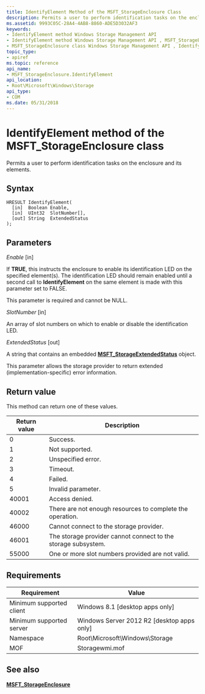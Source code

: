 ```yaml
---
title: IdentifyElement Method of the MSFT_StorageEnclosure Class
description: Permits a user to perform identification tasks on the enclosure and its elements.
ms.assetid: 9993C05C-28A4-4AB8-8860-ADE5D3032AF3
keywords:
- IdentifyElement method Windows Storage Management API
- IdentifyElement method Windows Storage Management API , MSFT_StorageEnclosure class
- MSFT_StorageEnclosure class Windows Storage Management API , IdentifyElement method
topic_type:
- apiref
ms.topic: reference
api_name:
- MSFT_StorageEnclosure.IdentifyElement
api_location:
- Root\Microsoft\Windows\Storage
api_type:
- COM
ms.date: 05/31/2018
---
```


# IdentifyElement method of the MSFT\_StorageEnclosure class

Permits a user to perform identification tasks on the enclosure and its elements.

## Syntax


```mof
HRESULT IdentifyElement(
  [in]  Boolean Enable,
  [in]  UInt32  SlotNumber[],
  [out] String  ExtendedStatus
);
```



## Parameters

 

*Enable* \[in\]
 

If **TRUE**, this instructs the enclosure to enable its identification LED on the specified element(s). The identification LED should remain enabled until a second call to **IdentifyElement** on the same element is made with this parameter set to FALSE.

This parameter is required and cannot be NULL.

 

*SlotNumber* \[in\]
 

An array of slot numbers on which to enable or disable the identification LED.

 

*ExtendedStatus* \[out\]
 

A string that contains an embedded [**MSFT\_StorageExtendedStatus**](msft-storageextendedstatus.md) object.

This parameter allows the storage provider to return extended (implementation-specific) error information.

 

## Return value

This method can return one of these values.



| Return value                                                                     | Description                                                              |
|----------------------------------------------------------------------------------|--------------------------------------------------------------------------|
|  0      | Success.                                                      |
|  1      | Not supported.                                                |
|  2      | Unspecified error.                                            |
|  3      | Timeout.                                                      |
|  4      | Failed.                                                       |
|  5      | Invalid parameter.                                            |
|  40001  | Access denied.                                                |
|  40002  | There are not enough resources to complete the operation.     |
|  46000  | Cannot connect to the storage provider.                       |
|  46001  | The storage provider cannot connect to the storage subsystem. |
|  55000  | One or more slot numbers provided are not valid.              |



 

## Requirements



| Requirement | Value |
|-------------------------------------|-------------------------------------------------------------------------------------------|
| Minimum supported client | Windows 8.1 \[desktop apps only\]                                              |
| Minimum supported server | Windows Server 2012 R2 \[desktop apps only\]                                   |
| Namespace                | Root\\Microsoft\\Windows\\Storage                                              |
| MOF                      |  Storagewmi.mof  |



## See also

 

[**MSFT\_StorageEnclosure**](msft-storageenclosure.md)
 

 

 





